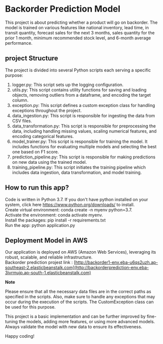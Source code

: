**<h1>Backorder Prediction Model</h1>**

This project is about predicting whether a product will go on backorder. The model is trained on various features like national inventory, lead time, in transit quantity, forecast sales for the next 3 months, sales quantity for the prior 1 month, minimum recommended stock level, and 6-month average performance.

<h2>project Structure</h2>

The project is divided into several Python scripts each serving a specific purpose:

1. logger.py: This script sets up the logging configuration.
2. utils.py: This script contains utility functions for saving and loading objects, removing outliers from a dataframe, and encoding the target column.
3. exception.py: This script defines a custom exception class for handling exceptions throughout the project.
4. data_ingestion.py: This script is responsible for ingesting the data from CSV files.
5. data_transformation.py: This script is responsible for preprocessing the data, including handling missing values, scaling numerical features, and encoding categorical features.
6. model_trainer.py: This script is responsible for training the model. It includes functions for evaluating multiple models and selecting the best one based on F1 score.
7. prediction_pipeline.py: This script is responsible for making predictions on new data using the trained model.
8. training_pipeline.py: This script initiates the training pipeline which includes data ingestion, data transformation, and model training.

<h2>How to run this app?</h2>

Code is written in Python 3.7. If you don't have python installed on your system, click here https://www.python.org/downloads/ to install.<br>
Create virtual environment: conda create -n myenv python=3.7.<br>
Activate the environment: conda activate myenv.<br>
Install the packages: pip install -r requirements.txt<br>
Run the app: python application.py 

<h2> Deployment Model in AWS</h2>

Our application is deployed on AWS (Amazon Web Services), leveraging its robust, scalable, and reliable infrastructure.<br>
Backorder prediction projest link :  [http://backorder1-env.eba-u6qs2uzh.ap-southeast-2.elasticbeanstalk.com](http://backorderprediction-env.eba-3ivrmujp.ap-south-1.elasticbeanstalk.com)

**Note**

Please ensure that all the necessary data files are in the correct paths as specified in the scripts. Also, make sure to handle any exceptions that may occur during the execution of the scripts. The CustomException class can be used for this purpose.

This project is a basic implementation and can be further improved by fine-tuning the models, adding more features, or using more advanced models. Always validate the model with new data to ensure its effectiveness.

Happy coding!

